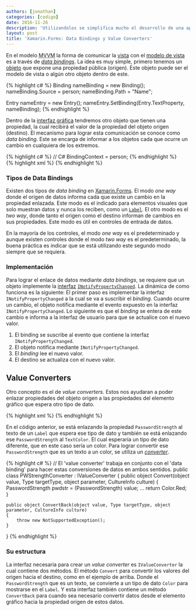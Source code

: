 ```yaml
---
authors: [jonathan]
categories: [codigo]
date: 2016-11-26
description: 'Utilizandolos se simplifica mucho el desarrollo de una app.'
layout: post
title: 'Xamarin.Forms: Data Bindings y Value Converters'
---
```


En el modelo <abbr title="Model–View–ViewModel">MVVM</abbr> la forma de comunicar la [vista][vista] con el [modelo de vista][modelo-de-vista] es a través de *[data bindings][data-bindings]*. La idea es muy simple, primero tenemos un [objeto][objeto] que expone una propiedad pública (origen). Este objeto puede ser el modelo de vista o algún otro objeto dentro de este.<!--more-->

{% highlight c# %}
Binding nameBinding = new Binding();
nameBinding.Source = person;
nameBinding.Path = "Name";

Entry nameEntry = new Entry();
nameEntry.SetBinding(Entry.TextProperty, nameBinding);
{% endhighlight %}

Dentro de la [interfaz gráfica][interfaz-grafica] tendremos otro objeto que tienen una propiedad, la cual recibirá el valor de la propiedad del objeto origen (destino). El mecanismo para lograr esta comunicación se conoce como *data binding*. Este se encarga de informar a los objetos cada que ocurre un cambio en cualquiera de los extremos.

<div class="row cols-2up">
	<div class="col">
{% highlight c# %}
// C#
BindingContext = person;
{% endhighlight %}
	</div>
	<div class="col">
{% highlight xml %}
<!-- XAML -->
<Entry Text="{Binding Name}" />
{% endhighlight %}
	</div>
</div>

### Tipos de Data Bindings

Existen dos tipos de *data binding* en [Xamarin.Forms][xamarin-forms]. El modo *one way* donde el origen de datos informa cada que existe un cambio en la propiedad enlazada. Este modo es el indicado para elementos visuales que solo muestran datos y nunca los reciben, como un [`Label`][label]. El otro modo es el *two way*, donde  tanto el origen como el destino informan de cambios en sus propiedades. Este modo es útil en controles de entrada de datos.

En la mayoría de los controles, el modo *one way* es el predeterminado y aunque existen controles donde el modo *two way* es el predeterminado, la buena práctica es indicar que se está utilizando este segundo modo siempre que se requiera.

### Implementación

Para lograr el enlace de datos mediante *data bindings*, se requiere que un objeto implemente la [interfaz][interfaz]  [`INotifyPropertyChanged`][inotifypropertychanged]. La dinámica de como funciona es la siguiente: El primer paso es implementar la interfaz `INotifyPropertyChanged` a la cual se va a suscribir el *binding*. Cuando ocurre un cambio, el objeto notifica mediante el evento expuesto en la interfaz `INotifyPropertyChanged`. Lo siguiente es que el *binding* se entera de este cambio e informa a la interfaz de usuario para que se actualice con el nuevo valor.

1. El binding se suscribe al evento que contiene la interfaz `INotifyPropertyChanged`. 
2. El objeto notifica mediante `INotifyPropertyChanged`.
3. El *binding* lee el nuevo valor.
4. El destino se actualiza con el nuevo valor.

## Value Converters

Otro concepto es el de *value converters*. Estos nos ayudaran a poder enlazar propiedades del objeto origen a las propiedades del elemento gráfico que espera otro tipo de dato.

{% highlight xml %}
<Label Text="{Binding PasswordStrength}"
       TextColor="{Binding PasswordStrength}"
       FontSize="24" />
{% endhighlight %}

En el código anterior, se está enlazando la propiedad `PasswordStrength` al texto de un `Label` que espera ese tipo de dato y también se está enlazando ese `PasswordStrength` al `TextColor`. El cual esperaría un tipo de dato diferente, que en este caso sería un color. Para lograr convertir ese `PasswordStrength` que es un texto a un color, se utiliza un [*converter*][converter].

{% highlight c# %}
// El 'value converter' trabaja en conjunto con el 'data binding' para hacer estas conversiones de datos en ambos sentidos.
public class PWStrengthConverter : IValueConverter
{
	public object Convert(object value, Type targetType, object parameter, CultureInfo culture)
	{
		PasswordStrength pwdstr = (PasswordStrength) value;
		...
		return Color.Red;
	}
	
	public object ConvertBack(object value, Type targetType, object parameter, CultureInfo culture)
	{
		throw new NotSupportedException();
	}
}
{% endhighlight %}

### Su estructura

La interfaz necesaria para crear un *value converter* es `IValueConverter` la cual contiene dos métodos. El método `Convert` para convertir los valores del origen hacia el destino, como en el ejemplo de arriba. Donde el `PasswordStrength` que es un texto, se convierte a un tipo de dato `Color` para mostrarse en el `Label`. Y esta interfaz también contiene un método `ConvertBack` para cuando sea necesario convertir datos desde el elemento gráfico hacia la propiedad origen de estos datos.

[vista]: https://developer.xamarin.com/guides/xamarin-forms/controls/views/
[modelo-de-vista]: https://developer.xamarin.com/guides/xamarin-forms/xaml/xaml-basics/data_bindings_to_mvvm/
[data-bindings]: https://developer.xamarin.com/guides/xamarin-forms/xaml/xaml-basics/data_binding_basics/
[objeto]: https://es.wikipedia.org/wiki/Objeto_(programaci%C3%B3n)
[xamarin-forms]: https://developer.xamarin.com/guides/xamarin-forms/getting-started/
[label]: https://developer.xamarin.com/guides/xamarin-forms/user-interface/text/label/
[interfaz-grafica]: https://developer.xamarin.com/guides/xamarin-forms/user-interface/
[interfaz]: https://msdn.microsoft.com/en-us/library/87d83y5b.aspx
[inotifypropertychanged]: https://developer.xamarin.com/api/type/System.ComponentModel.INotifyPropertyChanged/
[converter]: https://developer.xamarin.com/api/property/Xamarin.Forms.Binding.Converter/